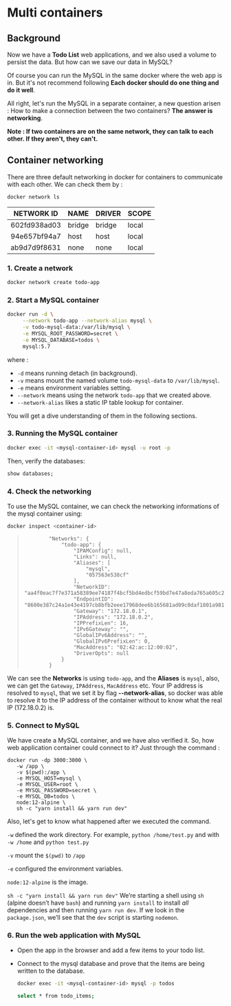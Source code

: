 # Multi containers

## Background

Now we have a **Todo List** web applications, and we also used a volume to persist the data. But how can we save our data in MySQL?

Of course you can run the MySQL in the same docker where the web app is in. But it's not recommend following **Each docker should do one thing and do it well**.

All right, let's run the MySQL in a separate container, a new question arisen : How to make a connection between the two containers? **The answer is networking**.

**Note : If two containers are on the same network, they can talk to each other. If they aren't, they can't.**

## Container networking

There are three default networking in docker for containers to communicate with each other. We can check them by :

```ls
docker network ls
```

| NETWORK ID   | NAME   | DRIVER | SCOPE |
| ------------ | ------ | ------ | ----- |
| 602fd938ad03 | bridge | bridge | local |
| 94e657bf94a7 | host   | host   | local |
| ab9d7d9f8631 | none   | none   | local |

### 1. Create a network

```sh
docker network create todo-app
```

### 2. Start a MySQL container

```sh
docker run -d \
     --network todo-app --network-alias mysql \
     -v todo-mysql-data:/var/lib/mysql \
     -e MYSQL_ROOT_PASSWORD=secret \
     -e MYSQL_DATABASE=todos \
     mysql:5.7
```

where :

+ ```-d``` means running detach (in background).
+ ```-v``` means mount the named volume ```todo-mysql-data``` to ```/var/lib/mysql```.
+ ```-e``` means environment variables setting.
+ ```--network``` means using the network ```todo-app``` that we created above.
+ ```--network-alias``` likes a static IP table lookup for container.

You will get a dive understanding of them in the following sections.

### 3. Running the MySQL container

```sh
docker exec -it <mysql-container-id> mysql -u root -p
```

Then, verify the databases:

```sql
show databases;
```
### 4. Check the networking

To use the MySQL container, we can check the networking informations of the mysql container using:

```sh
docker inspect <container-id>
```

>             "Networks": {
>                 "todo-app": {
>                     "IPAMConfig": null,
>                     "Links": null,
>                     "Aliases": [
>                         "mysql",
>                         "057563e538cf"
>                     ],
>                     "NetworkID": "aa4f0eac7f7e371a58389ee74187f4bcf5bd4edbcf59bd7e47a8eda765a605c2",
>                     "EndpointID": "8600e387c24a1e43e4197cb8bfb2eee17968dee6b165681ad09c0daf1801a981",
>                     "Gateway": "172.18.0.1",
>                     "IPAddress": "172.18.0.2",
>                     "IPPrefixLen": 16,
>                     "IPv6Gateway": "",
>                     "GlobalIPv6Address": "",
>                     "GlobalIPv6PrefixLen": 0,
>                     "MacAddress": "02:42:ac:12:00:02",
>                     "DriverOpts": null
>                 }
>             }

We can see the **Networks** is using ```todo-app```, and the **Aliases** is ```mysql```, also, we can get the ```Gateway```, ```IPAddress```, ```MacAddress``` etc. Your IP address is resolved to ```mysql```, that we set it by flag **--network-alias**, so docker was able to resolve it to the IP address of the container without to know what the real IP (172.18.0.2) is.

### 5. Connect to MySQL

We have create a MySQL container, and we have also verified it. So, how web application container could connect to it? Just through the command :

```
docker run -dp 3000:3000 \
   -w /app \
   -v $(pwd):/app \
   -e MYSQL_HOST=mysql \
   -e MYSQL_USER=root \
   -e MYSQL_PASSWORD=secret \
   -e MYSQL_DB=todos \
   node:12-alpine \
   sh -c "yarn install && yarn run dev"
```

Also, let's get to know what happened after we executed the command.

```-w``` defined the work directory. For example, ```python /home/test.py``` and with ```-w /home``` and ```python test.py```

```-v``` mount the ```$(pwd)``` to ```/app```

```-e``` configured the environment variables.

```node:12-alpine``` is the image.

`sh -c "yarn install && yarn run dev"`  We’re starting a shell using `sh` (alpine doesn’t have `bash`) and running `yarn install` to install *all* dependencies and then running `yarn run dev`. If we look in the `package.json`, we’ll see that the `dev` script is starting `nodemon`.

### 6. Run the web application with MySQL

+ Open the app in the browser and add a few items to your todo list.

+ Connect to the mysql database and prove that the items are being written to the database.

  ```sh
  docker exec -it <mysql-container-id> mysql -p todos
  
  select * from todo_items;
  ```

  

